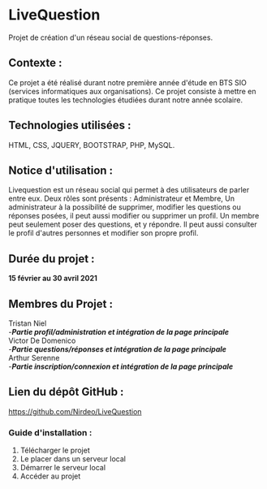 # LiveQuestion
Projet de création d'un réseau social de questions-réponses.

## Contexte : 
Ce projet a été réalisé durant notre première année d'étude en BTS SIO (services informatiques aux organisations).
Ce projet consiste à mettre en pratique toutes les technologies étudiées durant notre année scolaire.

## Technologies utilisées :
HTML, CSS, JQUERY,  BOOTSTRAP, PHP, MySQL.

## Notice d'utilisation : 
Livequestion est un réseau social qui permet à des utilisateurs de parler entre eux.
Deux rôles sont présents : Administrateur et Membre,
Un administrateur à la possibilité de supprimer, modifier les questions ou réponses posées, il peut aussi modifier ou supprimer un profil.
Un membre peut seulement poser des questions, et y répondre. Il peut aussi consulter le profil d'autres personnes et modifier son propre profil.

## Durée du projet :
**15 février au 30 avril 2021**

## Membres du Projet :
Tristan Niel  
-***Partie profil/administration et intégration de la page principale***  
Victor De Domenico  
-***Partie questions/réponses et intégration de la page principale***  
Arthur Serenne  
-***Partie inscription/connexion et intégration de la page principale***

## Lien du dépôt GitHub :
https://github.com/Nirdeo/LiveQuestion

### Guide d'installation :
1. Télécharger le projet
2. Le placer dans un serveur local
3. Démarrer le serveur local
4. Accéder au projet
